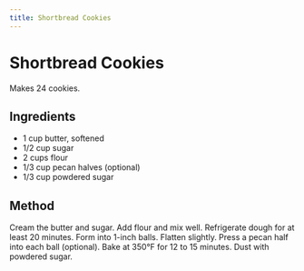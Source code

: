 ```yaml
---
title: Shortbread Cookies
---
```


# Shortbread Cookies
Makes 24 cookies.

## Ingredients

* 1 cup butter, softened
* 1/2 cup sugar
* 2 cups flour
* 1/3 cup pecan halves (optional)
* 1/3 cup powdered sugar

## Method

Cream the butter and sugar. Add flour and mix well. Refrigerate dough for at
least 20 minutes. Form into 1-inch balls. Flatten slightly.  Press a pecan half
into each ball (optional). Bake at 350°F for 12 to 15 minutes. Dust with
powdered sugar.
